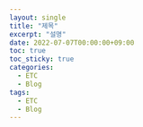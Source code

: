 ```yaml
---
layout: single
title: "제목"
excerpt: "설명"
date: 2022-07-07T00:00:00+09:00
toc: true
toc_sticky: true
categories:
  - ETC
  - Blog
tags:
  - ETC
  - Blog
---
```


